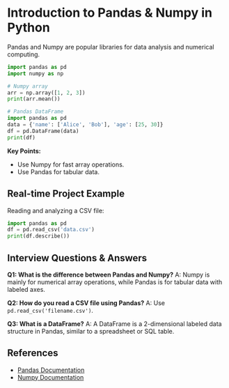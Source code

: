 # Introduction to Pandas & Numpy in Python

Pandas and Numpy are popular libraries for data analysis and numerical computing.

```python
import pandas as pd
import numpy as np

# Numpy array
arr = np.array([1, 2, 3])
print(arr.mean())

# Pandas DataFrame
import pandas as pd
data = {'name': ['Alice', 'Bob'], 'age': [25, 30]}
df = pd.DataFrame(data)
print(df)
```

**Key Points:**
- Use Numpy for fast array operations.
- Use Pandas for tabular data.

## Real-time Project Example
Reading and analyzing a CSV file:

```python
import pandas as pd
df = pd.read_csv('data.csv')
print(df.describe())
```

## Interview Questions & Answers
**Q1: What is the difference between Pandas and Numpy?**
A: Numpy is mainly for numerical array operations, while Pandas is for tabular data with labeled axes.

**Q2: How do you read a CSV file using Pandas?**
A: Use `pd.read_csv('filename.csv')`.

**Q3: What is a DataFrame?**
A: A DataFrame is a 2-dimensional labeled data structure in Pandas, similar to a spreadsheet or SQL table.

## References
- [Pandas Documentation](https://pandas.pydata.org/docs/)
- [Numpy Documentation](https://numpy.org/doc/)
